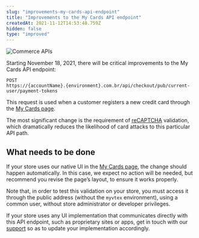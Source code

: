 ```yaml
---
slug: "improvements-my-cards-api-endpoint"
title: "Improvements to the My Cards API endpoint"
createdAt: 2021-11-12T14:53:48.759Z
hidden: false
type: "improved"
---
```


![Commerce APIs](https://cdn.jsdelivr.net/gh/vtexdocs/dev-portal-content@main/images/improvements-my-cards-api-endpoint-0.png)

Starting November 18, 2021, there will be critical improvements to the My Cards API endpoint:

```
POST
https://{accountName}.{environment}.com.br/api/checkout/pub/current-user/payment-tokens
```

This request is used when a customer registers a new credit card through the [My Cards page](https://help.vtex.com/en/tutorial/como-funciona-a-minha-conta--2BQ3GiqhqGJTXsWVuio3Xh#cartoes).

The most significant change is the requirement of [reCAPTCHA](https://developers.google.com/recaptcha/docs/display) validation, which dramatically reduces the likelihood of card attacks to this particular API path.

## What needs to be done

If your store uses our native UI in the [My Cards page](https://help.vtex.com/en/tutorial/como-funciona-a-minha-conta--2BQ3GiqhqGJTXsWVuio3Xh#cartoes), the change should happen automatically. In this case, we expect no action will be needed, but recommend you revise the page’s layout, to ensure it works properly.

Note that, in order to test this validation on your store, you must access it through the public address (without the `myvtex` environment), using a common user, without store administrator or developer privileges.

If your store uses any UI implementation that communicates directly with this API endpoint, such as proprietary sites or apps, get in touch with our [support](https://help.vtex.com/pt/support) so as to update your implementation accordingly.
